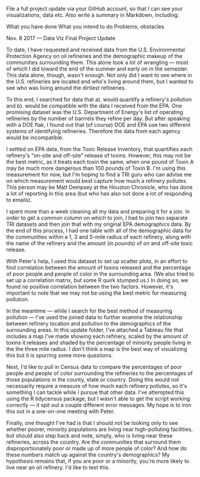 File a full project update via your GitHub account, so that I can see your visualizations, data etc. Also write a summary in Markdown, including:

What you have done
What you intend to do
Problems, obstacles

Nov. 8 2017 — Data Viz Final Project Update

To date, I have requested and received data from the U.S. Environmental Protection Agency on oil refineries and the demographic makeup of the communities surrounding them. This alone took a lot of wrangling — most of which I did toward the end of the summer and early on in the semester. This data alone, though, wasn't enough. Not only did I want to see where in the U.S. refineries are located and who's living around them, but I wanted to see who was living around the dirtiest refineries.

To this end, I searched for data that a). would quantify a refinery's pollution and b). would be compatible with the data I received from the EPA. One promising dataset was the U.S. Department of Energy's list of operating refineries by the number of barrrels they refine per day. But after speaking with a DOE flak, I found out that (of course) DOE and EPA use two different systems of identifying refineries. Therefore the data from each agency would be incompatible.

I settled on EPA data, from the Toxic Release Inventory, that quantifies each refinery's "on-site and off-site" release of toxins. However, this may not be the best metric, as it treats each toxin the same, when one pound of Toxin A may be much more dangerous than 100 pounds of Toxin B. I'm using this measurement for now, but I'm hoping to find a TRI guru who can advise me on which measurement would best capture how much a refinery pollutes. This person may be Matt Dempsey at the Houston Chronicle, who has done a lot of reporting in this area (but who has also not done a lot of responding to emails).

I spent more than a week cleaning all my data and preparing it for a join. In order to get a common column on which to join, I had to join two separate TRI datasets and then join that with my original EPA demographics data. By the end of this process, I had one table with all of the demographic data for the communities within a 1, 3 and 5-mile radius of each refinery, along with the name of the refinery and the amount (in pounds) of on and off-site toxic release. 

With Peter's help, I used this dataset to set up scatter plots, in an effort to find correlation between the amount of toxins released and the percentage of poor people and people of color in the surrounding area. (We also tried to set up a correlation matrix, but some R quirk stumped us.) In doing so, we found no positive correlation between the two factors. However, it's important to note that we may not be using the best metric for measuring pollution.

In the meantime — while I search for the best method of measuring pollution — I've used the joined data to further examine the relationship between refinery location and pollution to the demographics of the surrounding areas. In this update folder, I've attached a Tableau file that includes a map I've made showing each refinery, scaled by the amount of toxins it releases and shaded by the percentage of minority people living in the the three mile radius. I don't think a map is the best way of visualizing this but it is spurring some more questions. 

Next, I'd like to pull in Census data to compare the percentages of poor people and people of color surrounding the refineries to the percentages of those populations in the county, state or country. Doing this would not necessarily require a measure of how much each refinery pollutes, so it's something I can tackle while I pursue that other data. I've attempted this using the R tidycensus package, but I wasn't able to get the script working correctly — it spit out a couple different error messages. My hope is to iron this out in a one-on-one meeting with Peter.

Finally, one thought I've had is that I should not be looking only to see whether poorer, minority populations are living near high-polluting facilities, but should also step back and note, simply, who is living near these refineries, across the country. Are the communities that surround them disproportionately poor or made up of more people of color? And how do these numbers match up against the country's demographics? My hypothesis remains that, if you are poor or a minority, you're more likely to live near an oil refinery. I'd like to test this. 